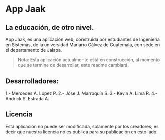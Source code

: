 # App Jaak
## La educación, de otro nivel.

App Jaak, es una aplicación web, construida por estudiantes de Ingeniería en Sistemas, 
de la universidad Mariano Gálvez de Guatemala, con sede en el departamento de Jalapa. 

> Nota: Está aplicación actualmente está en construcción, al momento que se termine de
> desarrollar, este readme cambiará. 

## Desarrolladores: 
1.- Mercedes A. López P.
2.- Jóse J. Marroquín S.
3.- Kevin A. Lima R.
4.- Andrick S. Estrada A.

## Licencia
Está aplicación no puede ser modificada, solamente por los creadores; es decir que nuestra
licencia no es publica para su publicación en esto lado. 